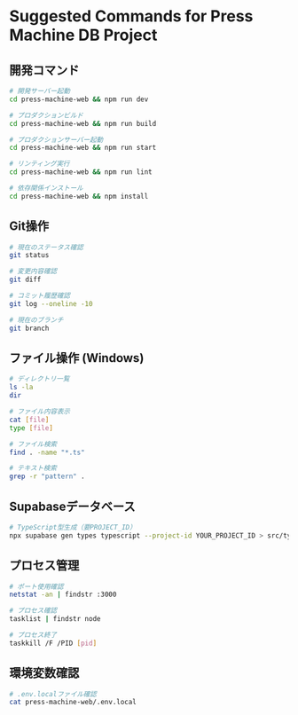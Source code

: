 # Suggested Commands for Press Machine DB Project

## 開発コマンド
```bash
# 開発サーバー起動
cd press-machine-web && npm run dev

# プロダクションビルド
cd press-machine-web && npm run build

# プロダクションサーバー起動
cd press-machine-web && npm run start

# リンティング実行
cd press-machine-web && npm run lint

# 依存関係インストール
cd press-machine-web && npm install
```

## Git操作
```bash
# 現在のステータス確認
git status

# 変更内容確認
git diff

# コミット履歴確認
git log --oneline -10

# 現在のブランチ
git branch
```

## ファイル操作 (Windows)
```bash
# ディレクトリ一覧
ls -la
dir

# ファイル内容表示
cat [file]
type [file]

# ファイル検索
find . -name "*.ts"

# テキスト検索
grep -r "pattern" .
```

## Supabaseデータベース
```bash
# TypeScript型生成（要PROJECT_ID）
npx supabase gen types typescript --project-id YOUR_PROJECT_ID > src/types/database.ts
```

## プロセス管理
```bash
# ポート使用確認
netstat -an | findstr :3000

# プロセス確認
tasklist | findstr node

# プロセス終了
taskkill /F /PID [pid]
```

## 環境変数確認
```bash
# .env.localファイル確認
cat press-machine-web/.env.local
```